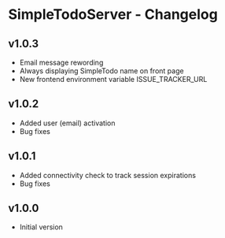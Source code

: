 # SimpleTodoServer - Changelog

## v1.0.3

- Email message rewording
- Always displaying SimpleTodo name on front page
- New frontend environment variable ISSUE_TRACKER_URL

## v1.0.2

- Added user (email) activation
- Bug fixes

## v1.0.1

- Added connectivity check to track session expirations
- Bug fixes

## v1.0.0

- Initial version

